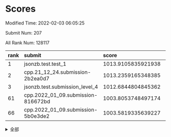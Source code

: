 # Scores

Modified Time: 2022-02-03 06:05:25

Submit Num: 207

All Rank Num: 128117

| rank |               submit               |       score        |       sigma        | pk_num |
| :--- | :--------------------------------- | :----------------- | :----------------- | :----- |
| 1    | jsonzb.test.test_1                 | 1013.9105835921938 | 0.8475605165145591 | 2473   |
| 2    | cpp.21_12_24.submission-2b2ea0d7   | 1013.2359165348385 | 0.7910287980732768 | 2479   |
| 3    | jsonzb.test.submission_level_4     | 1012.6844804845362 | 0.8189618839001386 | 2469   |
| 61   | cpp.2022_01_09.submission-816672bd | 1003.8053748497174 | 0.7265331821670266 | 2474   |
| 66   | cpp.2022_01_09.submission-5b0e3de2 | 1003.5819335639227 | 0.7153299020860593 | 2479   |


<details>
<summary>全部</summary>

| rank |                 submit                 |       score        |       sigma        | pk_num |
| :--- | :------------------------------------- | :----------------- | :----------------- | :----- |
| 1    | jsonzb.test.test_1                     | 1013.9105835921938 | 0.8475605165145591 | 2473   |
| 2    | cpp.21_12_24.submission-2b2ea0d7       | 1013.2359165348385 | 0.7910287980732768 | 2479   |
| 3    | jsonzb.test.submission_level_4         | 1012.6844804845362 | 0.8189618839001386 | 2469   |
| 4    | gobigger.level_3.submission_level_3_2  | 1012.1223208035574 | 0.7846795327709947 | 2478   |
| 5    | gobigger.level_3.submission_level_3_18 | 1011.5929316043754 | 0.7929282452330597 | 2475   |
| 6    | gobigger.level_3.submission_level_3_40 | 1011.3755740768526 | 0.7962013174990941 | 2478   |
| 7    | gobigger.level_3.submission_level_3_28 | 1011.3019975127091 | 0.8161399585545179 | 2478   |
| 8    | gobigger.level_3.submission_level_3_16 | 1011.1635130799109 | 0.7704590004922522 | 2478   |
| 9    | gobigger.level_3.submission_level_3_32 | 1011.0952167798013 | 0.8056747768302025 | 2477   |
| 10   | gobigger.level_3.submission_level_3_33 | 1011.0213618537549 | 0.7654020906122736 | 2478   |
| 11   | gobigger.level_3.submission_level_3_29 | 1010.9968193295131 | 0.7935435947225664 | 2476   |
| 12   | gobigger.level_3.submission_level_3_6  | 1010.9155769973173 | 0.7514088613576079 | 2473   |
| 13   | gobigger.level_3.submission_level_3_14 | 1010.8243888466878 | 0.7777933648076492 | 2474   |
| 14   | gobigger.level_3.submission_level_3_1  | 1010.7717163581726 | 0.7742698275630986 | 2475   |
| 15   | gobigger.level_3.submission_level_3_45 | 1010.6654440228426 | 0.7597134422903995 | 2477   |
| 16   | gobigger.level_3.submission_level_3_19 | 1010.6602000254275 | 0.7685744706627173 | 2474   |
| 17   | gobigger.level_3.submission_level_3_9  | 1010.5830365490893 | 0.790794679390474  | 2478   |
| 18   | gobigger.level_3.submission_level_3_44 | 1010.5607648534697 | 0.7546193339693346 | 2474   |
| 19   | gobigger.level_3.submission_level_3_24 | 1010.5197130841943 | 0.7671679885255193 | 2471   |
| 20   | gobigger.level_3.submission_level_3_34 | 1010.4553828754239 | 0.7636083273148843 | 2478   |
| 21   | gobigger.level_3.submission_level_3_5  | 1010.4392191523214 | 0.7742107418109935 | 2475   |
| 22   | gobigger.level_3.submission_level_3_30 | 1010.386822609018  | 0.779162727383134  | 2473   |
| 23   | gobigger.level_3.submission_level_3_35 | 1010.1571874658144 | 0.7803767547014568 | 2473   |
| 24   | gobigger.level_3.submission_level_3_36 | 1010.1539498147719 | 0.7641581744437363 | 2478   |
| 25   | gobigger.level_3.submission_level_3_46 | 1010.115652982469  | 0.7476597062044632 | 2479   |
| 26   | gobigger.level_3.submission_level_3_0  | 1010.097058196617  | 0.7584414127901125 | 2471   |
| 27   | gobigger.level_3.submission_level_3_39 | 1010.0227965903172 | 0.7457633850964251 | 2481   |
| 28   | gobigger.level_3.submission_level_3_13 | 1009.994159941192  | 0.7579169415105792 | 2476   |
| 29   | gobigger.level_3.submission_level_3_17 | 1009.9904643806057 | 0.7687559917001119 | 2480   |
| 30   | gobigger.level_3.submission_level_3_47 | 1009.9831645584067 | 0.7437736671935933 | 2482   |
| 31   | gobigger.level_3.submission_level_3_37 | 1009.9742334024291 | 0.7709740144067754 | 2475   |
| 32   | gobigger.level_3.submission_level_3_8  | 1009.8458494241578 | 0.7529266811841177 | 2476   |
| 33   | gobigger.level_3.submission_level_3_15 | 1009.8450743513235 | 0.7682561682215392 | 2471   |
| 34   | gobigger.level_3.submission_level_3_42 | 1009.8156214598833 | 0.7357123718351347 | 2474   |
| 35   | gobigger.level_3.submission_level_3_27 | 1009.7792203409224 | 0.7720524789089962 | 2475   |
| 36   | gobigger.level_3.submission_level_3_22 | 1009.7618729067005 | 0.7609256861655184 | 2472   |
| 37   | gobigger.level_3.submission_level_3_25 | 1009.756636505112  | 0.7548391471593991 | 2474   |
| 38   | gobigger.level_3.submission_level_3_38 | 1009.754936872837  | 0.7437194700828154 | 2474   |
| 39   | gobigger.level_3.submission_level_3_23 | 1009.5811368036068 | 0.7500874231460576 | 2480   |
| 40   | gobigger.level_3.submission_level_3_4  | 1009.5383279859356 | 0.7514733914030635 | 2476   |
| 41   | gobigger.level_3.submission_level_3_26 | 1009.4674894779407 | 0.7650869544120213 | 2483   |
| 42   | gobigger.level_3.submission_level_3_20 | 1009.4196342586538 | 0.736262335661672  | 2484   |
| 43   | gobigger.level_3.submission_level_3_12 | 1009.2454220102985 | 0.743559333578139  | 2473   |
| 44   | gobigger.level_3.submission_level_3_10 | 1009.111770024665  | 0.7692420094463744 | 2476   |
| 45   | gobigger.level_3.submission_level_3_41 | 1009.1097634736913 | 0.7509437611345746 | 2472   |
| 46   | gobigger.level_3.submission_level_3_31 | 1008.9579067109506 | 0.7578009665224695 | 2474   |
| 47   | gobigger.level_3.submission_level_3_11 | 1008.9196202558502 | 0.7449133039714801 | 2473   |
| 48   | gobigger.level_3.submission_level_3_48 | 1008.8501131100023 | 0.7314784560136374 | 2476   |
| 49   | gobigger.level_3.submission_level_3_7  | 1008.8421500163302 | 0.7530030096221739 | 2477   |
| 50   | gobigger.level_3.submission_level_3_3  | 1008.4580523787498 | 0.7384457083126598 | 2470   |
| 51   | gobigger.level_3.submission_level_3_49 | 1008.228506137948  | 0.7424389426565372 | 2473   |
| 52   | gobigger.level_3.submission_level_3_43 | 1008.193473795076  | 0.7503521419587473 | 2475   |
| 53   | gobigger.level_3.submission_level_3_21 | 1008.097051784679  | 0.7397266408299294 | 2477   |
| 54   | gobigger.level_1.submission_level_1_24 | 1005.0868913722094 | 0.7173262177858016 | 2477   |
| 55   | gobigger.level_1.submission_level_1_32 | 1005.0089746193358 | 0.7103840639335643 | 2476   |
| 56   | gobigger.level_1.submission_level_1_4  | 1004.6478420734696 | 0.7260071622344959 | 2473   |
| 57   | gobigger.level_1.submission_level_1_13 | 1004.281655889383  | 0.7144249053855404 | 2477   |
| 58   | gobigger.level_1.submission_level_1_41 | 1004.0280787434198 | 0.7175846176867641 | 2477   |
| 59   | gobigger.level_1.submission_level_1_9  | 1003.8855904230625 | 0.7194136613938859 | 2473   |
| 60   | gobigger.level_1.submission_level_1_48 | 1003.8366046183518 | 0.7184834169921236 | 2472   |
| 61   | cpp.2022_01_09.submission-816672bd     | 1003.8053748497174 | 0.7265331821670266 | 2474   |
| 62   | gobigger.level_1.submission_level_1_31 | 1003.7991105703585 | 0.7156345941147475 | 2477   |
| 63   | gobigger.level_1.submission_level_1_46 | 1003.7150487865808 | 0.7300321800646596 | 2475   |
| 64   | gobigger.level_1.submission_level_1_0  | 1003.6744665431983 | 0.7175206008158072 | 2473   |
| 65   | gobigger.level_1.submission_level_1_49 | 1003.5960405997636 | 0.7112167265889819 | 2474   |
| 66   | cpp.2022_01_09.submission-5b0e3de2     | 1003.5819335639227 | 0.7153299020860593 | 2479   |
| 67   | gobigger.level_1.submission_level_1_17 | 1003.5184025960725 | 0.7193275174655346 | 2479   |
| 68   | gobigger.level_1.submission_level_1_5  | 1003.4672561460554 | 0.7068742892658179 | 2475   |
| 69   | gobigger.level_1.submission_level_1_29 | 1003.4657595590612 | 0.7085772701489089 | 2479   |
| 70   | gobigger.level_1.submission_level_1_42 | 1003.4319975638422 | 0.7221109098691543 | 2476   |
| 71   | gobigger.level_1.submission_level_1_47 | 1003.420581088847  | 0.713523962337024  | 2477   |
| 72   | gobigger.level_1.submission_level_1_2  | 1003.3982960122845 | 0.7193377778564958 | 2480   |
| 73   | gobigger.level_1.submission_level_1_1  | 1003.3869919652319 | 0.7092883604745136 | 2473   |
| 74   | gobigger.level_1.submission_level_1_15 | 1003.3768935026204 | 0.7301235169381999 | 2476   |
| 75   | gobigger.level_1.submission_level_1_7  | 1003.354022041155  | 0.7177077387001713 | 2473   |
| 76   | gobigger.level_1.submission_level_1_14 | 1003.280381986563  | 0.7199108878625468 | 2475   |
| 77   | gobigger.level_1.submission_level_1_10 | 1003.2525102195558 | 0.7188071346074459 | 2482   |
| 78   | gobigger.level_1.submission_level_1_39 | 1003.2319713388363 | 0.7296818050336877 | 2479   |
| 79   | gobigger.level_1.submission_level_1_35 | 1003.1953884828379 | 0.7334477651579472 | 2476   |
| 80   | gobigger.level_1.submission_level_1_40 | 1003.1727504208501 | 0.7198531228505927 | 2470   |
| 81   | gobigger.level_1.submission_level_1_12 | 1003.171895442841  | 0.7117522190523128 | 2475   |
| 82   | gobigger.level_1.submission_level_1_38 | 1003.1656935744892 | 0.7168017987012788 | 2470   |
| 83   | gobigger.level_1.submission_level_1_23 | 1003.1317171080036 | 0.7138326556422385 | 2475   |
| 84   | gobigger.level_1.submission_level_1_37 | 1003.1290042764043 | 0.7193386775770663 | 2471   |
| 85   | gobigger.level_1.submission_level_1_3  | 1003.1198478435762 | 0.71143649141781   | 2473   |
| 86   | gobigger.level_1.submission_level_1_36 | 1003.1086908774475 | 0.7081668363474801 | 2469   |
| 87   | gobigger.level_1.submission_level_1_8  | 1003.0774590544324 | 0.7142736830838234 | 2475   |
| 88   | gobigger.level_1.submission_level_1_26 | 1003.0398908804358 | 0.7151122826031587 | 2477   |
| 89   | gobigger.level_1.submission_level_1_18 | 1003.010349474668  | 0.7103274791840949 | 2473   |
| 90   | gobigger.level_1.submission_level_1_34 | 1003.0063564581047 | 0.7082081672862832 | 2477   |
| 91   | gobigger.level_1.submission_level_1_25 | 1002.9569228738842 | 0.7103875895434428 | 2477   |
| 92   | gobigger.level_1.submission_level_1_21 | 1002.8518824661691 | 0.7107579617304934 | 2476   |
| 93   | gobigger.level_1.submission_level_1_16 | 1002.7404147497443 | 0.7286492547629247 | 2474   |
| 94   | gobigger.level_1.submission_level_1_6  | 1002.6005762654103 | 0.7066260335567481 | 2474   |
| 95   | gobigger.level_1.submission_level_1_43 | 1002.5851665894612 | 0.7216582015350036 | 2478   |
| 96   | gobigger.level_1.submission_level_1_11 | 1002.5281453891762 | 0.7170143158160506 | 2475   |
| 97   | gobigger.level_1.submission_level_1_19 | 1002.5258461311254 | 0.7125101360710608 | 2478   |
| 98   | gobigger.level_1.submission_level_1_44 | 1002.4759452220289 | 0.7188409789436989 | 2476   |
| 99   | gobigger.level_1.submission_level_1_22 | 1002.4612773950427 | 0.7111699553815851 | 2475   |
| 100  | gobigger.level_1.submission_level_1_45 | 1002.4497076730867 | 0.7135354126372716 | 2472   |
| 101  | gobigger.level_1.submission_level_1_27 | 1002.3545898033307 | 0.7174812687333821 | 2477   |
| 102  | gobigger.level_1.submission_level_1_30 | 1002.2528122533957 | 0.7188269400812826 | 2479   |
| 103  | gobigger.level_1.submission_level_1_28 | 1002.1073726235619 | 0.7098538404294392 | 2475   |
| 104  | gobigger.level_1.submission_level_1_20 | 1002.0393995651038 | 0.7107094210078908 | 2476   |
| 105  | gobigger.level_1.submission_level_1_33 | 1001.1824983759965 | 0.7172437337300595 | 2475   |
| 106  | gobigger.random.submission_random_36   | 997.4668290135704  | 0.7259243556721273 | 2477   |
| 107  | gobigger.random.submission_random_25   | 997.1896547447889  | 0.7047969546375559 | 2476   |
| 108  | gobigger.random.submission_random_21   | 997.0469343232241  | 0.7191127767613515 | 2473   |
| 109  | gobigger.random.submission_random_5    | 996.9612888251901  | 0.7155751556659958 | 2479   |
| 110  | gobigger.random.submission_random_46   | 996.9462035627882  | 0.7083429068365138 | 2480   |
| 111  | gobigger.random.submission_random_22   | 996.718452341393   | 0.7138920587773514 | 2479   |
| 112  | gobigger.random.submission_random_38   | 996.641419608531   | 0.7143784238238954 | 2472   |
| 113  | gobigger.random.submission_random_9    | 996.4814085309998  | 0.7152132990594249 | 2475   |
| 114  | gobigger.random.submission_random_12   | 996.4497275847693  | 0.7139662628684597 | 2480   |
| 115  | gobigger.random.submission_random_49   | 996.3879068004816  | 0.6955138836542245 | 2476   |
| 116  | gobigger.random.submission_random_34   | 996.3671906935555  | 0.7151812896993832 | 2473   |
| 117  | gobigger.random.submission_random_33   | 996.3209711969627  | 0.7104082383442977 | 2474   |
| 118  | gobigger.random.submission_random_45   | 996.3079116143151  | 0.7033329448957757 | 2471   |
| 119  | gobigger.random.submission_random_31   | 996.2181190744662  | 0.7202197613158283 | 2477   |
| 120  | gobigger.random.submission_random_32   | 996.1998793435885  | 0.7062572127963317 | 2475   |
| 121  | gobigger.random.submission_random_18   | 996.1505363614281  | 0.7046479078190314 | 2475   |
| 122  | gobigger.random.submission_random_7    | 996.053961030925   | 0.7111252067452    | 2477   |
| 123  | gobigger.random.submission_random_47   | 996.0195431297847  | 0.7089390838986729 | 2478   |
| 124  | gobigger.random.submission_random_41   | 996.0156185460226  | 0.721005974474269  | 2476   |
| 125  | gobigger.random.submission_random_14   | 995.9378968336009  | 0.7032476344828051 | 2479   |
| 126  | gobigger.random.submission_random_42   | 995.9339563948606  | 0.7095529611407727 | 2475   |
| 127  | gobigger.random.submission_random_19   | 995.9005997615686  | 0.6933428840155192 | 2475   |
| 128  | gobigger.random.submission_random_6    | 995.868623071966   | 0.7108245559956262 | 2475   |
| 129  | gobigger.random.submission_random_8    | 995.805513891005   | 0.7150832143661323 | 2477   |
| 130  | gobigger.random.submission_random_20   | 995.7206462182666  | 0.7141324493840103 | 2470   |
| 131  | gobigger.random.submission_random_15   | 995.7131832251239  | 0.7200646231016036 | 2478   |
| 132  | gobigger.random.submission_random_10   | 995.6579484625668  | 0.7016756653375003 | 2475   |
| 133  | gobigger.random.submission_random_2    | 995.5871194867086  | 0.7092626821664457 | 2475   |
| 134  | gobigger.random.submission_random_11   | 995.5594882203421  | 0.70949429621713   | 2480   |
| 135  | gobigger.random.submission_random_28   | 995.5396897826054  | 0.7021738856473965 | 2476   |
| 136  | gobigger.random.submission_random_40   | 995.5277441128219  | 0.7243694955922594 | 2480   |
| 137  | gobigger.random.submission_random_24   | 995.5194291199374  | 0.710139609685771  | 2481   |
| 138  | gobigger.random.submission_random_17   | 995.5081076626047  | 0.7105204345792375 | 2477   |
| 139  | gobigger.random.submission_random_30   | 995.4955097428517  | 0.7039391627476681 | 2479   |
| 140  | gobigger.random.submission_random_13   | 995.4748740423206  | 0.7094098993800061 | 2475   |
| 141  | gobigger.random.submission_random_43   | 995.4679631507533  | 0.7163564432218879 | 2472   |
| 142  | gobigger.random.submission_random_29   | 995.4660491131473  | 0.6969720494764484 | 2478   |
| 143  | gobigger.random.submission_random_4    | 995.4205368426606  | 0.7135494342278644 | 2480   |
| 144  | gobigger.random.submission_random_27   | 995.4058456007439  | 0.7101890486366488 | 2474   |
| 145  | gobigger.random.submission_random_16   | 995.3825517634781  | 0.7227547151534864 | 2474   |
| 146  | gobigger.random.submission_random_48   | 995.3259708930749  | 0.7019078574887363 | 2476   |
| 147  | gobigger.random.submission_random_35   | 995.2531996538161  | 0.7237395580661312 | 2481   |
| 148  | gobigger.random.submission_random_1    | 995.0795350563836  | 0.7135930058898876 | 2477   |
| 149  | gobigger.random.submission_random_44   | 995.0715775650698  | 0.7159623243202571 | 2471   |
| 150  | gobigger.random.submission_random_0    | 994.9001883872568  | 0.7396899578762243 | 2474   |
| 151  | gobigger.random.submission_random_37   | 994.8991042739374  | 0.7076931050556788 | 2477   |
| 152  | gobigger.random.submission_random_23   | 994.6300455479666  | 0.7178806605723398 | 2476   |
| 153  | gobigger.random.submission_random_39   | 994.5495024450714  | 0.726917187073682  | 2475   |
| 154  | gobigger.random.submission_random_26   | 994.4957751856144  | 0.7060694304821419 | 2471   |
| 155  | gobigger.random.submission_random_3    | 994.4246660234247  | 0.7053964354508628 | 2481   |
| 156  | gobigger.level_2.submission_level_2_31 | 994.2126891423152  | 0.720742665582089  | 2479   |
| 157  | gobigger.level_2.submission_level_2_1  | 994.0078483987322  | 0.7155699493971905 | 2478   |
| 158  | gobigger.level_2.submission_level_2_0  | 993.3421208584998  | 0.7389706180428667 | 2478   |
| 159  | gobigger.level_2.submission_level_2_8  | 993.3334993654938  | 0.7160988181827028 | 2474   |
| 160  | gobigger.level_2.submission_level_2_36 | 993.1479385009808  | 0.7444519053491396 | 2469   |
| 161  | gobigger.level_2.submission_level_2_18 | 993.1123488466301  | 0.7540929491738219 | 2480   |
| 162  | gobigger.level_2.submission_level_2_29 | 992.9764378376716  | 0.759689853336413  | 2476   |
| 163  | gobigger.level_2.submission_level_2_23 | 992.8161726303294  | 0.7624898433227003 | 2475   |
| 164  | gobigger.level_2.submission_level_2_37 | 992.7923096510582  | 0.7372379663462997 | 2475   |
| 165  | gobigger.level_2.submission_level_2_41 | 992.7134200034707  | 0.7187554801225354 | 2475   |
| 166  | gobigger.level_2.submission_level_2_20 | 992.7133070832892  | 0.7369130684053906 | 2478   |
| 167  | gobigger.level_2.submission_level_2_33 | 992.706828678197   | 0.7507912882503889 | 2474   |
| 168  | gobigger.level_2.submission_level_2_39 | 992.5976244687473  | 0.7321922100952285 | 2470   |
| 169  | gobigger.level_2.submission_level_2_11 | 992.5547833499636  | 0.7331228839708439 | 2475   |
| 170  | gobigger.level_2.submission_level_2_40 | 992.4675142894412  | 0.7293832781732901 | 2477   |
| 171  | gobigger.level_2.submission_level_2_9  | 992.455037491026   | 0.7538422493802754 | 2478   |
| 172  | gobigger.level_2.submission_level_2_28 | 992.433514492236   | 0.7362904969101725 | 2474   |
| 173  | gobigger.level_2.submission_level_2_4  | 992.4049601276217  | 0.7476366361288133 | 2466   |
| 174  | gobigger.level_2.submission_level_2_15 | 992.4032982422424  | 0.7397638186193534 | 2471   |
| 175  | gobigger.level_2.submission_level_2_45 | 992.3717719852158  | 0.7248785890911004 | 2476   |
| 176  | gobigger.level_2.submission_level_2_32 | 992.3685185872964  | 0.7447052612063515 | 2474   |
| 177  | gobigger.level_2.submission_level_2_5  | 992.343838536886   | 0.7286386458660471 | 2475   |
| 178  | gobigger.level_2.submission_level_2_19 | 992.3194304580364  | 0.7346555488421523 | 2476   |
| 179  | gobigger.level_2.submission_level_2_17 | 992.2573384093953  | 0.7412256281695484 | 2482   |
| 180  | gobigger.level_2.submission_level_2_14 | 992.2515342920805  | 0.7607017420393455 | 2481   |
| 181  | gobigger.level_2.submission_level_2_24 | 992.2339863612102  | 0.7421715005443341 | 2482   |
| 182  | gobigger.level_2.submission_level_2_27 | 992.2327113536276  | 0.7504334126267548 | 2478   |
| 183  | gobigger.level_2.submission_level_2_26 | 992.2155575791636  | 0.7408670734914733 | 2476   |
| 184  | gobigger.level_2.submission_level_2_35 | 992.2131228496378  | 0.7465912567309797 | 2473   |
| 185  | gobigger.level_2.submission_level_2_34 | 992.1762182517103  | 0.7315428545343725 | 2477   |
| 186  | gobigger.level_2.submission_level_2_10 | 992.1473731812266  | 0.7452027591268277 | 2475   |
| 187  | gobigger.level_2.submission_level_2_2  | 992.0590141818001  | 0.7506945727361853 | 2473   |
| 188  | gobigger.level_2.submission_level_2_44 | 992.0436046852963  | 0.7550072415211287 | 2473   |
| 189  | gobigger.level_2.submission_level_2_46 | 991.9758069255594  | 0.7372349550220832 | 2484   |
| 190  | gobigger.level_2.submission_level_2_30 | 991.9634834508383  | 0.7520284401076555 | 2473   |
| 191  | gobigger.level_2.submission_level_2_13 | 991.932948811873   | 0.7487909843898066 | 2476   |
| 192  | gobigger.level_2.submission_level_2_3  | 991.8986589639487  | 0.7335692376078422 | 2480   |
| 193  | gobigger.level_2.submission_level_2_16 | 991.874310621074   | 0.7341429577447117 | 2474   |
| 194  | gobigger.level_2.submission_level_2_6  | 991.8525939939931  | 0.740753676669953  | 2475   |
| 195  | gobigger.level_2.submission_level_2_22 | 991.8079525331917  | 0.7407228306729353 | 2473   |
| 196  | gobigger.level_2.submission_level_2_43 | 991.540476857605   | 0.7345042874231569 | 2477   |
| 197  | gobigger.level_2.submission_level_2_49 | 991.4081267381587  | 0.7704380056641801 | 2471   |
| 198  | gobigger.level_2.submission_level_2_48 | 991.306146604286   | 0.738049750678954  | 2478   |
| 199  | gobigger.level_2.submission_level_2_7  | 991.3030955935593  | 0.7614903012433185 | 2474   |
| 200  | gobigger.level_2.submission_level_2_21 | 991.1709802606154  | 0.7428107994500981 | 2478   |
| 201  | gobigger.level_2.submission_level_2_42 | 990.8177303845966  | 0.7525044834989135 | 2476   |
| 202  | gobigger.level_2.submission_level_2_47 | 990.6276147560982  | 0.7600358080545633 | 2474   |
| 203  | gobigger.level_2.submission_level_2_38 | 990.530107069677   | 0.7659699526282141 | 2475   |
| 204  | gobigger.level_2.submission_level_2_12 | 990.3786745166996  | 0.7689294234241586 | 2476   |
| 205  | gobigger.level_2.submission_level_2_25 | 990.228506465046   | 0.7665835632447218 | 2473   |
| 206  | gobigger.none.submission_none_1        | 975.8567575553592  | 1.4506101101355524 | 2475   |
| 207  | gobigger.none.submission_none_0        | 975.7956115932795  | 1.4791796058728202 | 2479   |

</details>